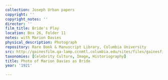 ```yaml
---
collection: Joseph Urban papers
copyright: ''
copyright_notes: ''
director: ''
film_title: Bride's Play
location: Box 26, Folder 11
notes: with Marion Davies
physical_description: Photograph
repository: Rare Book & Manuscript Library, Columbia University
src: http://gainesfilm.qa-lamp.ccnmtl.columbia.edu/sites/files/gainesfilm/images/1000102075.jpg
taxonomies: [Celebrity Culture, Image, Historiography]
title: Photo of Marion Davies as Bride
year: '1921'

---
```

